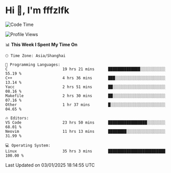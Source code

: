 # Hi 👋, I'm fffzlfk

<!--START_SECTION:waka-->
![Code Time](http://img.shields.io/badge/Code%20Time-1%2C085%20hrs%204%20mins-blue)

![Profile Views](http://img.shields.io/badge/Profile%20Views-0-blue)

📊 **This Week I Spent My Time On** 

```text
🕑︎ Time Zone: Asia/Shanghai

💬 Programming Languages: 
C                        19 hrs 21 mins      ██████████████░░░░░░░░░░░   55.19 % 
C++                      4 hrs 36 mins       ███░░░░░░░░░░░░░░░░░░░░░░   13.14 % 
Yacc                     2 hrs 51 mins       ██░░░░░░░░░░░░░░░░░░░░░░░   08.16 % 
Makefile                 2 hrs 30 mins       ██░░░░░░░░░░░░░░░░░░░░░░░   07.16 % 
Other                    1 hr 37 mins        █░░░░░░░░░░░░░░░░░░░░░░░░   04.65 % 

🔥 Editors: 
VS Code                  23 hrs 50 mins      █████████████████░░░░░░░░   68.01 % 
Neovim                   11 hrs 13 mins      ████████░░░░░░░░░░░░░░░░░   31.99 % 

💻 Operating System: 
Linux                    35 hrs 3 mins       █████████████████████████   100.00 % 
```


 Last Updated on 03/01/2025 18:14:55 UTC
<!--END_SECTION:waka-->
